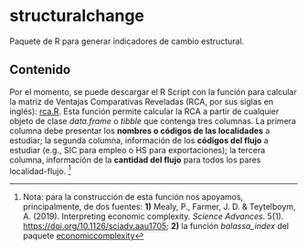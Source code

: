 # structuralchange
Paquete de R para generar indicadores de cambio estructural. 

## Contenido
Por el momento, se puede descargar el R Script con la función para calcular la matriz de Ventajas Comparativas Reveladas (RCA, por sus siglas en inglés): [rca.R](/rca.R). Esta función permite calcular la RCA a partir de cualquier objeto de clase *data.frame* o *tibble* que contenga tres columnas. La primera columna debe presentar los **nombres o códigos de las localidades** a estudiar; la segunda columna, información de los **códigos del flujo** a estudiar (e.g., SIC para empleo o HS para exportaciones); la tercera columna, información de la **cantidad del flujo** para todos los pares localidad-flujo. [^1]

[^1]: Nota: para la construcción de esta función nos apoyamos, principalmente, de dos fuentes: **1)** Mealy, P., Farmer, J. D. & Teytelboym, A. (2019). Interpreting economic complexity. *Science Advances*. 5(1). https://doi.org/10.1126/sciadv.aau1705; **2)** la función *balassa_index* del paquete [economiccomplexity](https://github.com/pachadotdev/economiccomplexity/tree/master)
